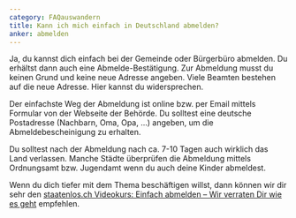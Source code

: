 ```yaml
---
category: FAQauswandern
title: Kann ich mich einfach in Deutschland abmelden?
anker: abmelden
---
```


Ja, du kannst dich einfach bei der Gemeinde oder Bürgerbüro abmelden. Du erhältst dann auch eine Abmelde-Bestätigung. Zur Abmeldung musst du keinen Grund und keine neue Adresse angeben. Viele Beamten bestehen auf die neue Adresse. Hier kannst du widersprechen.

Der einfachste Weg der Abmeldung ist online bzw. per Email mittels Formular von der Webseite der Behörde. Du solltest eine deutsche Postadresse (Nachbarn, Oma, Opa, ...) angeben, um die Abmeldebescheinigung zu erhalten.

Du solltest nach der Abmeldung nach ca. 7-10 Tagen auch wirklich das Land verlassen. Manche Städte überprüfen die Abmeldung mittels Ordnungsamt bzw. Jugendamt wenn du auch deine Kinder abmeldest.

Wenn du dich tiefer mit dem Thema beschäftigen willst, dann können wir dir sehr den [staatenlos.ch Videokurs: Einfach abmelden – Wir verraten Dir wie es geht](https://www.digistore24.com/redir/169563/TurtleTrafo/) empfehlen.
